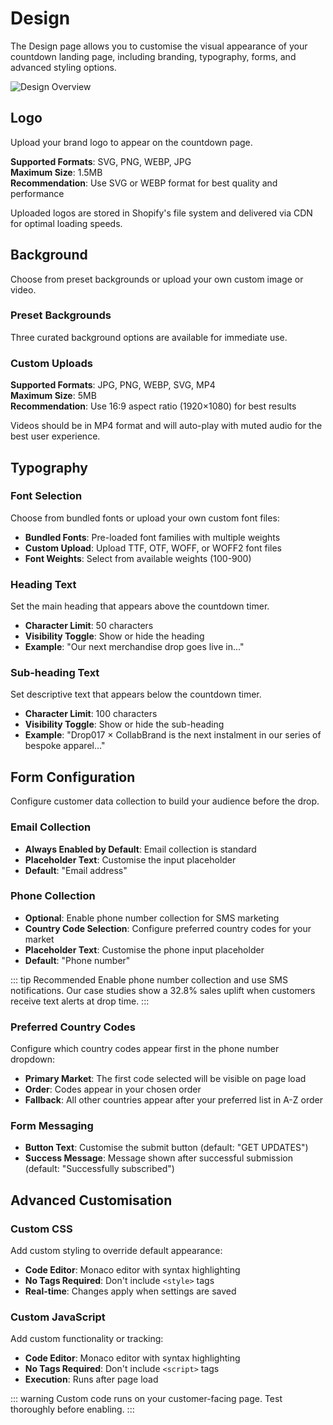# Design

The Design page allows you to customise the visual appearance of your countdown landing page, including branding, typography, forms, and advanced styling options.

![Design Overview](/assets/dropify-tour-design.gif)

## Logo

Upload your brand logo to appear on the countdown page.

**Supported Formats**: SVG, PNG, WEBP, JPG  
**Maximum Size**: 1.5MB  
**Recommendation**: Use SVG or WEBP format for best quality and performance

Uploaded logos are stored in Shopify's file system and delivered via CDN for optimal loading speeds.

## Background

Choose from preset backgrounds or upload your own custom image or video.

### Preset Backgrounds

Three curated background options are available for immediate use.

### Custom Uploads

**Supported Formats**: JPG, PNG, WEBP, SVG, MP4  
**Maximum Size**: 5MB  
**Recommendation**: Use 16:9 aspect ratio (1920×1080) for best results

Videos should be in MP4 format and will auto-play with muted audio for the best user experience.

## Typography

### Font Selection

Choose from bundled fonts or upload your own custom font files:

- **Bundled Fonts**: Pre-loaded font families with multiple weights
- **Custom Upload**: Upload TTF, OTF, WOFF, or WOFF2 font files
- **Font Weights**: Select from available weights (100-900)

### Heading Text

Set the main heading that appears above the countdown timer.

- **Character Limit**: 50 characters
- **Visibility Toggle**: Show or hide the heading
- **Example**: "Our next merchandise drop goes live in..."

### Sub-heading Text

Set descriptive text that appears below the countdown timer.

- **Character Limit**: 100 characters
- **Visibility Toggle**: Show or hide the sub-heading
- **Example**: "Drop017 × CollabBrand is the next instalment in our series of bespoke apparel..."

## Form Configuration

Configure customer data collection to build your audience before the drop.

### Email Collection

- **Always Enabled by Default**: Email collection is standard
- **Placeholder Text**: Customise the input placeholder
- **Default**: "Email address"

### Phone Collection

- **Optional**: Enable phone number collection for SMS marketing
- **Country Code Selection**: Configure preferred country codes for your market
- **Placeholder Text**: Customise the phone input placeholder
- **Default**: "Phone number"

::: tip Recommended
Enable phone number collection and use SMS notifications. Our case studies show a 32.8% sales uplift when customers receive text alerts at drop time.
:::

### Preferred Country Codes

Configure which country codes appear first in the phone number dropdown:

- **Primary Market**: The first code selected will be visible on page load
- **Order**: Codes appear in your chosen order
- **Fallback**: All other countries appear after your preferred list in A-Z order

### Form Messaging

- **Button Text**: Customise the submit button (default: "GET UPDATES")
- **Success Message**: Message shown after successful submission (default: "Successfully subscribed")

## Advanced Customisation

### Custom CSS

Add custom styling to override default appearance:

- **Code Editor**: Monaco editor with syntax highlighting
- **No Tags Required**: Don't include `<style>` tags
- **Real-time**: Changes apply when settings are saved

### Custom JavaScript

Add custom functionality or tracking:

- **Code Editor**: Monaco editor with syntax highlighting
- **No Tags Required**: Don't include `<script>` tags
- **Execution**: Runs after page load

::: warning
Custom code runs on your customer-facing page. Test thoroughly before enabling.
:::
